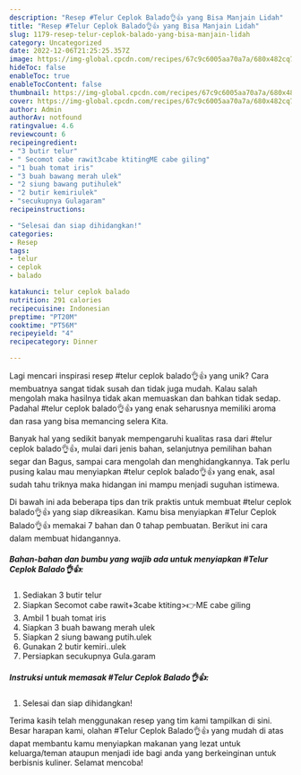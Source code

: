 ```yaml
---
description: "Resep #Telur Ceplok Balado👌👍 yang Bisa Manjain Lidah"
title: "Resep #Telur Ceplok Balado👌👍 yang Bisa Manjain Lidah"
slug: 1179-resep-telur-ceplok-balado-yang-bisa-manjain-lidah
category: Uncategorized
date: 2022-12-06T21:25:25.357Z
image: https://img-global.cpcdn.com/recipes/67c9c6005aa70a7a/680x482cq70/telur-ceplok-balado-foto-resep-utama.jpg
hideToc: false
enableToc: true
enableTocContent: false
thumbnail: https://img-global.cpcdn.com/recipes/67c9c6005aa70a7a/680x482cq70/telur-ceplok-balado-foto-resep-utama.jpg
cover: https://img-global.cpcdn.com/recipes/67c9c6005aa70a7a/680x482cq70/telur-ceplok-balado-foto-resep-utama.jpg
author: Admin
authorAv: notfound
ratingvalue: 4.6
reviewcount: 6
recipeingredient:
- "3 butir telur"
- " Secomot cabe rawit3cabe ktitingME cabe giling"
- "1 buah tomat iris"
- "3 buah bawang merah ulek"
- "2 siung bawang putihulek"
- "2 butir kemiriulek"
- "secukupnya Gulagaram"
recipeinstructions:

- "Selesai dan siap dihidangkan!"
categories:
- Resep
tags:
- telur
- ceplok
- balado

katakunci: telur ceplok balado 
nutrition: 291 calories
recipecuisine: Indonesian
preptime: "PT20M"
cooktime: "PT56M"
recipeyield: "4"
recipecategory: Dinner

---
```





Lagi mencari inspirasi resep #telur ceplok balado👌👍 yang unik? Cara membuatnya sangat tidak susah dan tidak juga mudah. Kalau salah mengolah maka hasilnya tidak akan memuaskan dan bahkan tidak sedap. Padahal #telur ceplok balado👌👍 yang enak seharusnya memiliki aroma dan rasa yang bisa memancing selera Kita.





Banyak hal yang sedikit banyak mempengaruhi kualitas rasa dari #telur ceplok balado👌👍, mulai dari jenis bahan, selanjutnya pemilihan bahan segar dan Bagus, sampai cara mengolah dan menghidangkannya. Tak perlu pusing kalau mau menyiapkan #telur ceplok balado👌👍 yang enak,      asal sudah tahu triknya maka hidangan ini mampu menjadi suguhan istimewa.





















Di bawah ini ada beberapa tips dan trik praktis untuk membuat #telur ceplok balado👌👍 yang siap dikreasikan. Kamu bisa menyiapkan #Telur Ceplok Balado👌👍 memakai 7 bahan dan 0 tahap pembuatan. Berikut ini cara dalam membuat hidangannya.

<!--inarticleads1-->

##### Bahan-bahan dan bumbu yang wajib ada untuk menyiapkan #Telur Ceplok Balado👌👍:

1. Sediakan 3 butir telur
1. Siapkan  Secomot cabe rawit+3cabe ktiting&gt;👉ME cabe giling
1. Ambil 1 buah tomat iris
1. Siapkan 3 buah bawang merah ulek
1. Siapkan 2 siung bawang putih.ulek
1. Gunakan 2 butir kemiri..ulek
1. Persiapkan secukupnya Gula.garam




<!--inarticleads2-->

##### Instruksi untuk memasak #Telur Ceplok Balado👌👍:


1. Selesai dan siap dihidangkan!



Terima kasih telah menggunakan resep yang tim kami tampilkan di sini. Besar harapan kami, olahan #Telur Ceplok Balado👌👍 yang mudah di atas dapat membantu kamu menyiapkan makanan yang lezat untuk keluarga/teman ataupun menjadi ide bagi anda yang berkeinginan untuk berbisnis kuliner. Selamat mencoba!
